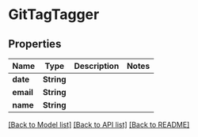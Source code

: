 # GitTagTagger

## Properties
Name | Type | Description | Notes
------------ | ------------- | ------------- | -------------
**date** | **String** |  | 
**email** | **String** |  | 
**name** | **String** |  | 

[[Back to Model list]](../README.md#documentation-for-models) [[Back to API list]](../README.md#documentation-for-api-endpoints) [[Back to README]](../README.md)


